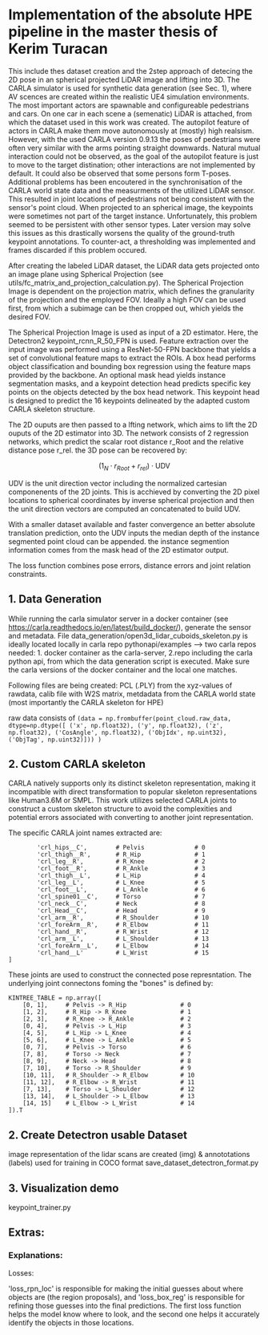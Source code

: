 # Implementation of the absolute HPE pipeline in the master thesis of Kerim Turacan

This include thes dataset creation and the 2step approach of detecing the 2D pose in an spherical projected LiDAR image and lifting into 3D.
The CARLA simulator is used for synthetic data generation (see Sec. 1), where AV scences are created within the realistic UE4 simulation environments.
The most important actors are spawnable and configureable pedestrians and cars. On one car in each scene a (semenatic) LiDAR is attached, from which the dataset used in this work was created.
The autopilot feature of actors in CARLA make them move autonomously at (mostly) high realsism.
However, with the used CARLA version 0.9.13 the poses of pedestrians were often very similar with the arms pointing straight downwards. Natural mutual interaction could not be observed, as the goal of the autopilot feature is just to move to the target distination; other interactions are not implemented by default.
It could also be observed that some persons form T-poses.
Additional problems has been encoutered in the synchronisation of the CARLA world state data and the measurments of the utilized LiDAR sensor. This resulted in joint locations of pedestrians not being consistent with the sensor's point cloud. When projected to an spherical image, the keypoints were sometimes not part of the target instance. Unfortunately, this problem seemed to be persistent with other sensor types. Later version may solve this issues as this drastically worsens the quality of the ground-truth keypoint annotations. To counter-act, a thresholding was implemented and frames discarded if this problem occured.

After creating the labeled LiDAR dataset, the LiDAR data gets projected onto an image plane using Spherical Projection (see utils/fc_matrix_and_projection_calculation.py). The Spherical Projection Image is dependent on the projection matrix, which defines the granularity of the projection and the employed FOV. Ideally a high FOV can be used first, from which a subimage can be then cropped out, which yields the desired FOV.

The Spherical Projection Image is used as input of a 2D estimator. Here, the Detectron2 keypoint_rcnn_R_50_FPN is used.
Feature extraction over the input image was performed using a ResNet-50-FPN backbone that yields a set of convolutional feature maps to extract the ROIs. A box head performs object classification and bounding box regression using the feature maps provided by the backbone. An optional mask head yields instance segmentation masks, and a keypoint detection head predicts specific key points on the objects detected by the box head network. This keypoint head is designed to predict the 16 keypoints delineated by the adapted custom CARLA skeleton structure.

The 2D ouputs are then passed to a lfting network, which aims to lift the 2D ouputs of the 2D estimator into 3D. The network consists of 2 regression networks, which predict the scalar root distance r_Root and the relative distance pose r_rel. the 3D pose can be recovered by:
```math
 (1_N \cdot r_{Root} + r_{rel}) \cdot \text{UDV}
 ```
UDV is the unit direction vector including the normalized cartesian componenents of the 2D joints. This is acchieved by converting the 2D pixel locations to spherical coordinates by inverse spherical projection and then the unit direction vectors are computed an concatenated to build UDV.

With a smaller dataset available and faster convergence an better absolute translation prediction, onto the UDV inputs the median depth of the instance segmented point cloud can be appended. the instance segmention information comes from the mask head of the 2D estimator output.

The loss function combines pose errors, distance errors and joint relation constraints.

## 1. Data Generation
        
While running the carla simulator server in a docker container (see https://carla.readthedocs.io/en/latest/build_docker/), generate the sensor and metadata. File data_generation/open3d_lidar_cuboids_skeleton.py is ideally located locally in carla repo pythonapi/examples --> two carla repos needed: 1. docker container as the carla-server, 2.repo including the carla python api, from which the data generation script is executed. Make sure the carla versions of the docker container and the local one matches.

Following files are being created:
PCL (.PLY) from the xyz-values of rawdata, calib file with W2S matrix, metdadata from the CARLA world state (most importantly the CARLA skeleton for HPE)

raw data consists of ```(data = np.frombuffer(point_cloud.raw_data, dtype=np.dtype([
        ('x', np.float32), ('y', np.float32), ('z', np.float32),
        ('CosAngle', np.float32), ('ObjIdx', np.uint32), ('ObjTag', np.uint32)])) )```

## 2. Custom CARLA skeleton
CARLA natively supports only its distinct skeleton representation, making it incompatible with direct transformation to popular skeleton representations like Human3.6M or SMPL. This work utilizes selected CARLA joints to construct a custom skeleton structure to avoid the complexities and potential errors associated with converting to another joint representation.

The specific CARLA joint names extracted are:
```BONE_KEYS = [
        'crl_hips__C',        # Pelvis              # 0
        'crl_thigh__R',       # R_Hip               # 1
        'crl_leg__R',         # R_Knee              # 2
        'crl_foot__R',        # R_Ankle             # 3
        'crl_thigh__L',       # L_Hip               # 4
        'crl_leg__L',         # L_Knee              # 5
        'crl_foot__L',        # L_Ankle             # 6
        'crl_spine01__C',     # Torso               # 7
        'crl_neck__C',        # Neck                # 8
        'crl_Head__C',        # Head                # 9
        'crl_arm__R',         # R_Shoulder          # 10
        'crl_foreArm__R',     # R_Elbow             # 11
        'crl_hand__R',        # R_Wrist             # 12
        'crl_arm__L',         # L_Shoulder          # 13
        'crl_foreArm__L',     # L_Elbow             # 14
        'crl_hand__L'         # L_Wrist             # 15
]
```

These joints are used to construct the connected pose represntation. The underlying joint connectons foming the "bones" is defined by:
```
KINTREE_TABLE = np.array([ 
    [0, 1],     # Pelvis -> R_Hip               # 0
    [1, 2],     # R_Hip -> R_Knee               # 1
    [2, 3],     # R_Knee -> R_Ankle             # 2
    [0, 4],     # Pelvis -> L_Hip               # 3
    [4, 5],     # L_Hip -> L_Knee               # 4
    [5, 6],     # L_Knee -> L_Ankle             # 5
    [0, 7],     # Pelvis -> Torso               # 6
    [7, 8],     # Torso -> Neck                 # 7
    [8, 9],     # Neck -> Head                  # 8
    [7, 10],    # Torso -> R_Shoulder           # 9       
    [10, 11],   # R_Shoulder -> R_Elbow         # 10
    [11, 12],   # R_Elbow -> R_Wrist            # 11
    [7, 13],    # Torso -> L_Shoulder           # 12
    [13, 14],   # L_Shoulder -> L_Elbow         # 13
    [14, 15]    # L_Elbow -> L_Wrist            # 14
]).T
```

## 2. Create Detectron usable Dataset
image representation of the lidar scans are created (img) & annototations (labels) used for training in COCO format
save_dataset_detectron_format.py

## 3. Visualization demo 
keypoint_trainer.py


## Extras:
### Explanations:
Losses:

'loss_rpn_loc' is responsible for making the initial guesses about where objects are (the region proposals), and 'loss_box_reg' is responsible for refining those guesses into the final predictions. The first loss function helps the model know where to look, and the second one helps it accurately identify the objects in those locations.
